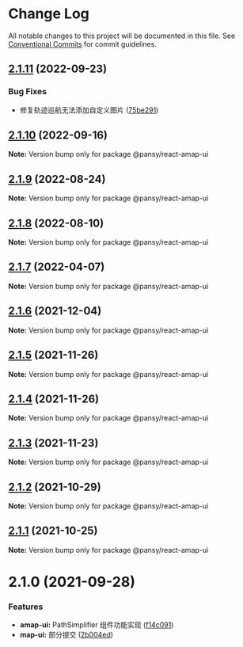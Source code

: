 # Change Log

All notable changes to this project will be documented in this file.
See [Conventional Commits](https://conventionalcommits.org) for commit guidelines.

## [2.1.11](https://github.com/pansyjs/react-amap/compare/@pansy/react-amap-ui@2.1.10...@pansy/react-amap-ui@2.1.11) (2022-09-23)


### Bug Fixes

* 修复轨迹巡航无法添加自定义图片 ([75be291](https://github.com/pansyjs/react-amap/commit/75be29195a010e60f0b0ab528680f615ddfb43af))





## [2.1.10](https://github.com/pansyjs/react-amap/compare/@pansy/react-amap-ui@2.1.9...@pansy/react-amap-ui@2.1.10) (2022-09-16)

**Note:** Version bump only for package @pansy/react-amap-ui





## [2.1.9](https://github.com/pansyjs/react-amap/compare/@pansy/react-amap-ui@2.1.8...@pansy/react-amap-ui@2.1.9) (2022-08-24)

**Note:** Version bump only for package @pansy/react-amap-ui





## [2.1.8](https://github.com/pansyjs/react-amap/compare/@pansy/react-amap-ui@2.1.7...@pansy/react-amap-ui@2.1.8) (2022-08-10)

**Note:** Version bump only for package @pansy/react-amap-ui





## [2.1.7](https://github.com/pansyjs/react-amap/compare/@pansy/react-amap-ui@2.1.6...@pansy/react-amap-ui@2.1.7) (2022-04-07)

**Note:** Version bump only for package @pansy/react-amap-ui





## [2.1.6](https://github.com/pansyjs/react-amap/compare/@pansy/react-amap-ui@2.1.5...@pansy/react-amap-ui@2.1.6) (2021-12-04)

**Note:** Version bump only for package @pansy/react-amap-ui





## [2.1.5](https://github.com/pansyjs/react-amap/compare/@pansy/react-amap-ui@2.1.4...@pansy/react-amap-ui@2.1.5) (2021-11-26)

**Note:** Version bump only for package @pansy/react-amap-ui





## [2.1.4](https://github.com/pansyjs/react-amap/compare/@pansy/react-amap-ui@2.1.3...@pansy/react-amap-ui@2.1.4) (2021-11-26)

**Note:** Version bump only for package @pansy/react-amap-ui





## [2.1.3](https://github.com/pansyjs/react-amap/compare/@pansy/react-amap-ui@2.1.2...@pansy/react-amap-ui@2.1.3) (2021-11-23)

**Note:** Version bump only for package @pansy/react-amap-ui





## [2.1.2](https://github.com/pansyjs/react-amap/compare/@pansy/react-amap-ui@2.1.1...@pansy/react-amap-ui@2.1.2) (2021-10-29)

**Note:** Version bump only for package @pansy/react-amap-ui





## [2.1.1](https://github.com/pansyjs/react-amap/compare/@pansy/react-amap-ui@2.1.0...@pansy/react-amap-ui@2.1.1) (2021-10-25)

**Note:** Version bump only for package @pansy/react-amap-ui





# 2.1.0 (2021-09-28)


### Features

* **amap-ui:** PathSimplifier 组件功能实现 ([f14c091](https://github.com/pansyjs/react-amap/commit/f14c091ef12d8b716831d85569ddf6d62738718c))
* **map-ui:** 部分提交 ([2b004ed](https://github.com/pansyjs/react-amap/commit/2b004ed1cf5313860e663f57528e1a86dc77a245))
